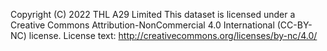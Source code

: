 Copyright (C) 2022 THL A29 Limited This dataset is licensed under a Creative Commons Attribution-NonCommercial 4.0 International (CC-BY-NC) license. License text: http://creativecommons.org/licenses/by-nc/4.0/
